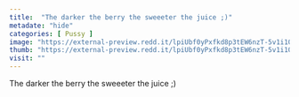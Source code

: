 ```yaml
---
title:  "The darker the berry the sweeeter the juice ;)"
metadate: "hide"
categories: [ Pussy ]
image: "https://external-preview.redd.it/lpiUbf0yPxfkd8p3tEW6nzT-5v1i10Oq8UR7c14jkhA.jpg?auto=webp&s=adf0e1e5ff5aef22716e28bd19f84640ed53e9ae"
thumb: "https://external-preview.redd.it/lpiUbf0yPxfkd8p3tEW6nzT-5v1i10Oq8UR7c14jkhA.jpg?width=1080&crop=smart&auto=webp&s=2bd8110215527d607d90718b65c7829fb621e423"
visit: ""
---
```

The darker the berry the sweeeter the juice ;)
